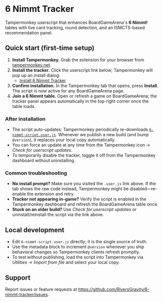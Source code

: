 # 6 Nimmt Tracker

Tampermonkey userscript that enhances BoardGameArena's **6 Nimmt!** tables with live card tracking, round detection, and an ISMCTS-based recommendation panel.

## Quick start (first-time setup)

1. **Install Tampermonkey.** Grab the extension for your browser from [tampermonkey.net](https://www.tampermonkey.net/).
2. **Install the tracker.** Click the userscript link below; Tampermonkey will pop up an install dialog:
   - [Install 6 Nimmt Tracker](https://raw.githubusercontent.com/RiversGravity/6-nimmt-tracker/main/6-nimmt-script.user.js)
3. **Confirm installation.** In the Tampermonkey tab that opens, press **Install**. The script is now active for any BoardGameArena page.
4. **Join a 6 Nimmt table.** Open or refresh a game on BoardGameArena; the tracker panel appears automatically in the top-right corner once the table loads.

### After installation

- The script auto-updates: Tampermonkey periodically re-downloads [`6-nimmt-script.user.js`](https://raw.githubusercontent.com/RiversGravity/6-nimmt-tracker/main/6-nimmt-script.user.js). Whenever we publish a new build (and bump `@version`), it replaces your local copy automatically.
- You can force an update at any time from the Tampermonkey icon → *Check for userscript updates*.
- To temporarily disable the tracker, toggle it off from the Tampermonkey dashboard without uninstalling.

### Common troubleshooting

- **No install prompt?** Make sure you visited the `.user.js` link above. If the tab shows the raw code instead, Tampermonkey might be disabled—re-enable the extension and retry.
- **Tracker not appearing in-game?** Verify the script is enabled in the Tampermonkey dashboard and refresh the BoardGameArena table once.
- **Stuck on an older build?** Use *Check for userscript updates* or uninstall/reinstall the script via the link above.

## Local development

- Edit `6-nimmt-script.user.js` directly; it is the single source of truth.
- Use the metadata block to increment `@version` whenever you ship behavioral changes so Tampermonkey clients refresh promptly.
- To test without publishing, load the script into Tampermonkey via *Utilities → Import from file* and select your local copy.

## Support

Report issues or feature requests at <https://github.com/RiversGravity/6-nimmt-tracker/issues>.
